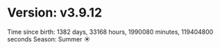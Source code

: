 # Version: v3.9.12
Time since birth: 1382 days, 33168 hours, 1990080 minutes, 119404800 seconds
Season: Summer ☀️
